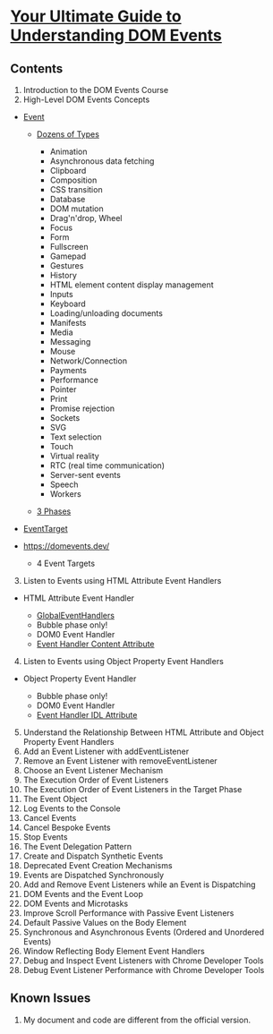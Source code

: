 # [Your Ultimate Guide to Understanding DOM Events](https://egghead.io/courses/your-ultimate-guide-to-understanding-dom-events-6c0c0d23)

## Contents

1. Introduction to the DOM Events Course
2. High-Level DOM Events Concepts

- [Event](https://developer.mozilla.org/en-US/docs/Web/API/Event)

  - [Dozens of Types](https://developer.mozilla.org/en-US/docs/Web/Events)

    - Animation
    - Asynchronous data fetching
    - Clipboard
    - Composition
    - CSS transition
    - Database
    - DOM mutation
    - Drag'n'drop, Wheel
    - Focus
    - Form
    - Fullscreen
    - Gamepad
    - Gestures
    - History
    - HTML element content display management
    - Inputs
    - Keyboard
    - Loading/unloading documents
    - Manifests
    - Media
    - Messaging
    - Mouse
    - Network/Connection
    - Payments
    - Performance
    - Pointer
    - Print
    - Promise rejection
    - Sockets
    - SVG
    - Text selection
    - Touch
    - Virtual reality
    - RTC (real time communication)
    - Server-sent events
    - Speech
    - Workers

  - [3 Phases](https://developer.mozilla.org/en-US/docs/Web/API/Event/eventPhase)

- [EventTarget](https://developer.mozilla.org/en-US/docs/Web/API/EventTarget)

- https://domevents.dev/

  - 4 Event Targets

3. Listen to Events using HTML Attribute Event Handlers

- HTML Attribute Event Handler

  - [GlobalEventHandlers](https://developer.mozilla.org/en-US/docs/Web/API/GlobalEventHandlers)
  - Bubble phase only!
  - DOM0 Event Handler
  - [Event Handler Content Attribute](https://html.spec.whatwg.org/multipage/webappapis.html#event-handler-content-attributes)

4. Listen to Events using Object Property Event Handlers

- Object Property Event Handler

  - Bubble phase only!
  - DOM0 Event Handler
  - [Event Handler IDL Attribute](https://html.spec.whatwg.org/multipage/webappapis.html#event-handler-idl-attributes)

5. Understand the Relationship Between HTML Attribute and Object Property Event Handlers
6. Add an Event Listener with addEventListener
7. Remove an Event Listener with removeEventListener
8. Choose an Event Listener Mechanism
9. The Execution Order of Event Listeners
10. The Execution Order of Event Listeners in the Target Phase
11. The Event Object
12. Log Events to the Console
13. Cancel Events
14. Cancel Bespoke Events
15. Stop Events
16. The Event Delegation Pattern
17. Create and Dispatch Synthetic Events
18. Deprecated Event Creation Mechanisms
19. Events are Dispatched Synchronously
20. Add and Remove Event Listeners while an Event is Dispatching
21. DOM Events and the Event Loop
22. DOM Events and Microtasks
23. Improve Scroll Performance with Passive Event Listeners
24. Default Passive Values on the Body Element
25. Synchronous and Asynchronous Events (Ordered and Unordered Events)
26. Window Reflecting Body Element Event Handlers
27. Debug and Inspect Event Listeners with Chrome Developer Tools
28. Debug Event Listener Performance with Chrome Developer Tools

## Known Issues

1. My document and code are different from the official version.
